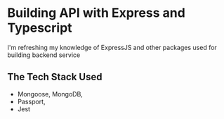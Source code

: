 # Building API with Express and Typescript
I'm refreshing my knowledge of ExpressJS and other packages used for building backend service

## The Tech Stack Used
- Mongoose, MongoDB,
-  Passport,
-  Jest

